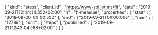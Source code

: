{
  "kind" : "steps",
  "client_id" : "https://www-api.jvt.me/fit",
  "date" : "2019-09-21T12:44:34.352+02:00",
  "h" : "h-measure",
  "properties" : {
    "start" : [ "2019-09-20T00:00:00Z" ],
    "end" : [ "2019-09-21T00:00:00Z" ],
    "num" : [ "12786" ],
    "unit" : [ "steps" ],
    "published" : [ "2019-09-21T12:43:04.968+02:00" ]
  }
}

